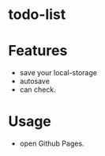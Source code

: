 # todo-list

# Features

* save your local-storage
* autosave
* can check.

# Usage

* open Github Pages.
